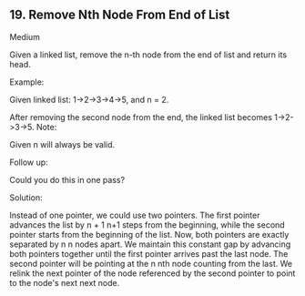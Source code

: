 ## 19. Remove Nth Node From End of List
Medium

Given a linked list, remove the n-th node from the end of list and return its head.

Example:

Given linked list: 1->2->3->4->5, and n = 2.

After removing the second node from the end, the linked list becomes 1->2->3->5.
Note:

Given n will always be valid.

Follow up:

Could you do this in one pass?

Solution:

Instead of one pointer, we could use two pointers. The first pointer advances the list by 
n
+
1
n+1 steps from the beginning, while the second pointer starts from the beginning of the list. Now, both pointers are exactly separated by 
n
n nodes apart. We maintain this constant gap by advancing both pointers together until the first pointer arrives past the last node. The second pointer will be pointing at the 
n
nth node counting from the last. We relink the next pointer of the node referenced by the second pointer to point to the node's next next node.